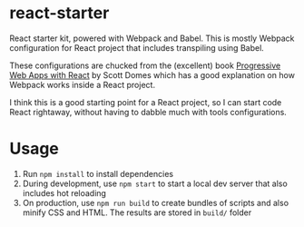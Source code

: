 # react-starter
React starter kit, powered with Webpack and Babel.
This is mostly Webpack configuration for React project that includes transpiling using Babel.

These configurations are chucked from the (excellent) book [Progressive Web Apps with React](https://www.packtpub.com/web-development/progressive-web-apps-react) by Scott Domes which has a good explanation on how Webpack works inside a React project. 

I think this is a good starting point for a React project, so I can start code React rightaway, without having to dabble much with tools configurations.

# Usage
1. Run `npm install` to install dependencies
2. During development, use `npm start` to start a local dev server that also includes hot reloading
3. On production, use `npm run build` to create bundles of scripts and also minify CSS and HTML. The results are stored in `build/` folder

